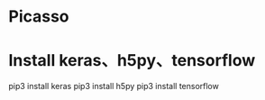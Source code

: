 # Picasso
# Install keras、h5py、tensorflow
pip3 install keras
pip3 install h5py
pip3 install tensorflow
